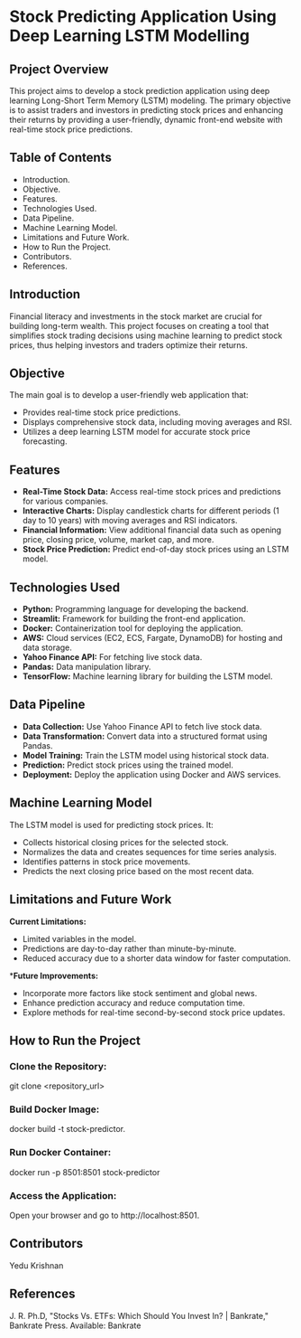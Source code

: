 # Stock Predicting Application Using Deep Learning LSTM Modelling

## Project Overview
This project aims to develop a stock prediction application using deep learning Long-Short Term Memory (LSTM) modeling. The primary objective is to assist traders and investors in predicting stock prices and enhancing their returns by providing a user-friendly, dynamic front-end website with real-time stock price predictions.

## Table of Contents
- Introduction.
- Objective.
- Features.
- Technologies Used.
- Data Pipeline.
- Machine Learning Model.
- Limitations and Future Work.
- How to Run the Project.
- Contributors.
- References.

## Introduction
Financial literacy and investments in the stock market are crucial for building long-term wealth. This project focuses on creating a tool that simplifies stock trading decisions using machine learning to predict stock prices, thus helping investors and traders optimize their returns.

## Objective
The main goal is to develop a user-friendly web application that:
- Provides real-time stock price predictions.
- Displays comprehensive stock data, including moving averages and RSI.
- Utilizes a deep learning LSTM model for accurate stock price forecasting.
 
## Features
- **Real-Time Stock Data:** Access real-time stock prices and predictions for various companies.
- **Interactive Charts:** Display candlestick charts for different periods (1 day to 10 years) with moving averages and RSI indicators.
- **Financial Information:** View additional financial data such as opening price, closing price, volume, market cap, and more.
- **Stock Price Prediction:** Predict end-of-day stock prices using an LSTM model.

## Technologies Used
- **Python:** Programming language for developing the backend.
- **Streamlit:** Framework for building the front-end application.
- **Docker:** Containerization tool for deploying the application.
- **AWS:** Cloud services (EC2, ECS, Fargate, DynamoDB) for hosting and data storage.
- **Yahoo Finance API:** For fetching live stock data.
- **Pandas:** Data manipulation library.
- **TensorFlow:** Machine learning library for building the LSTM model.

## Data Pipeline
- **Data Collection:** Use Yahoo Finance API to fetch live stock data.
- **Data Transformation:** Convert data into a structured format using Pandas.
- **Model Training:** Train the LSTM model using historical stock data.
- **Prediction:** Predict stock prices using the trained model.
- **Deployment:** Deploy the application using Docker and AWS services.

## Machine Learning Model
The LSTM model is used for predicting stock prices. It:
- Collects historical closing prices for the selected stock.
- Normalizes the data and creates sequences for time series analysis.
- Identifies patterns in stock price movements.
- Predicts the next closing price based on the most recent data.

## Limitations and Future Work

**Current Limitations:**
- Limited variables in the model.
- Predictions are day-to-day rather than minute-by-minute.
- Reduced accuracy due to a shorter data window for faster computation.

***Future Improvements:**
- Incorporate more factors like stock sentiment and global news.
- Enhance prediction accuracy and reduce computation time.
- Explore methods for real-time second-by-second stock price updates.

## How to Run the Project

### Clone the Repository:
git clone <repository_url>

### Build Docker Image:
docker build -t stock-predictor.

### Run Docker Container:
docker run -p 8501:8501 stock-predictor

### Access the Application:
Open your browser and go to http://localhost:8501.

## Contributors

Yedu Krishnan


## References
J. R. Ph.D, "Stocks Vs. ETFs: Which Should You Invest In? | Bankrate," Bankrate Press. Available: Bankrate
